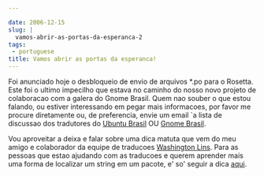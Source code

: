 ```yaml
---

date: 2006-12-15
slug: |
  vamos-abrir-as-portas-da-esperanca-2
tags:
 - portuguese
title: Vamos abrir as portas da esperanca!
---
```


Foi anunciado hoje o desbloqueio de envio de arquivos \*.po para o
Rosetta. Este foi o ultimo impecilho que estava no caminho do nosso novo
projeto de colaboracao com a galera do Gnome Brasil. Quem nao souber o
que estou falando, ou estiver interessando em pegar mais informacoes,
por favor me procure diretamente ou, de preferencia, envie um email \`a
lista de discussao dos tradutores do [Ubuntu
Brasil](http://listas.ubuntubrasil.org/mailman/listinfo/tradutores) OU
[Gnome
Brasil](http://listas.cipsga.org.br/cgi-bin/mailman/listinfo/gnome-l10n-br).

Vou aproveitar a deixa e falar sobre uma dica matuta que vem do meu
amigo e colaborador da equipe de traducoes [Washington
Lins](http://wiki.ubuntubrasil.org/WashingtonLins). Para as pessoas que
estao ajudando com as traducoes e querem aprender mais uma forma de
localizar um string em um pacote, e' so' seguir a dica
[aqui](http://wiki.ubuntubrasil.org/TimeDeTraducao/DicasDeTraducao).
